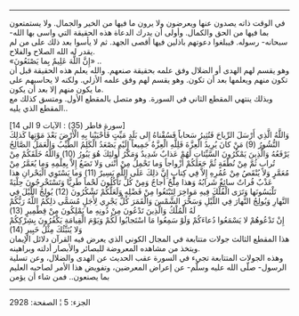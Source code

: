 ------------------------------------------------------------------------

في الوقت ذاته يصدون عنها ويعرضون ولا يرون ما فيها من الخير والجمال. ولا
يستمتعون بما فيها من الحق والكمال. وأولى أن يدرك الدعاة هذه الحقيقة التي
واسى بها الله- سبحانه- رسوله. فيبلغوا دعوتهم باذلين فيها أقصى الجهد. ثم
لا يأسوا بعد ذلك على من لم يقدر له الله الصلاح والفلاح.  
«إِنَّ اللَّهَ عَلِيمٌ بِما يَصْنَعُونَ» ..  
وهو يقسم لهم الهدى أو الضلال وفق علمه بحقيقة صنعهم. والله يعلم هذه
الحقيقة قبل أن تكون منهم ويعلمها بعد أن تكون. وهو يقسم لهم وفق علمه
الأزلي. ولكنه لا يحاسبهم على ما يكون منهم إلا بعد أن يكون.  
وبذلك ينتهي المقطع الثاني في السورة. وهو متصل بالمقطع الأول. ومتسق كذلك
مع المقطع الذي يليه..  
  
\[سورة فاطر (35) : الآيات 9 الى 14\]  
وَاللَّهُ الَّذِي أَرْسَلَ الرِّياحَ فَتُثِيرُ سَحاباً فَسُقْناهُ إِلى بَلَدٍ مَيِّتٍ فَأَحْيَيْنا بِهِ الْأَرْضَ
بَعْدَ مَوْتِها كَذلِكَ النُّشُورُ (9) مَنْ كانَ يُرِيدُ الْعِزَّةَ فَلِلَّهِ الْعِزَّةُ جَمِيعاً إِلَيْهِ يَصْعَدُ
الْكَلِمُ الطَّيِّبُ وَالْعَمَلُ الصَّالِحُ يَرْفَعُهُ وَالَّذِينَ يَمْكُرُونَ السَّيِّئاتِ لَهُمْ عَذابٌ شَدِيدٌ وَمَكْرُ
أُولئِكَ هُوَ يَبُورُ (10) وَاللَّهُ خَلَقَكُمْ مِنْ تُرابٍ ثُمَّ مِنْ نُطْفَةٍ ثُمَّ جَعَلَكُمْ أَزْواجاً وَما
تَحْمِلُ مِنْ أُنْثى وَلا تَضَعُ إِلاَّ بِعِلْمِهِ وَما يُعَمَّرُ مِنْ مُعَمَّرٍ وَلا يُنْقَصُ مِنْ عُمُرِهِ إِلاَّ فِي
كِتابٍ إِنَّ ذلِكَ عَلَى اللَّهِ يَسِيرٌ (11) وَما يَسْتَوِي الْبَحْرانِ هذا عَذْبٌ فُراتٌ سائِغٌ شَرابُهُ
وَهذا مِلْحٌ أُجاجٌ وَمِنْ كُلٍّ تَأْكُلُونَ لَحْماً طَرِيًّا وَتَسْتَخْرِجُونَ حِلْيَةً تَلْبَسُونَها وَتَرَى الْفُلْكَ
فِيهِ مَواخِرَ لِتَبْتَغُوا مِنْ فَضْلِهِ وَلَعَلَّكُمْ تَشْكُرُونَ (12) يُولِجُ اللَّيْلَ فِي النَّهارِ وَيُولِجُ
النَّهارَ فِي اللَّيْلِ وَسَخَّرَ الشَّمْسَ وَالْقَمَرَ كُلٌّ يَجْرِي لِأَجَلٍ مُسَمًّى ذلِكُمُ اللَّهُ رَبُّكُمْ لَهُ
الْمُلْكُ وَالَّذِينَ تَدْعُونَ مِنْ دُونِهِ ما يَمْلِكُونَ مِنْ قِطْمِيرٍ (13)  
إِنْ تَدْعُوهُمْ لا يَسْمَعُوا دُعاءَكُمْ وَلَوْ سَمِعُوا مَا اسْتَجابُوا لَكُمْ وَيَوْمَ الْقِيامَةِ يَكْفُرُونَ
بِشِرْكِكُمْ وَلا يُنَبِّئُكَ مِثْلُ خَبِيرٍ (14)  
هذا المقطع الثالث جولات متتابعة في المجال الكوني الذي يعرض فيه القرآن
دلائل الإيمان ويتخذ من مشاهده المعروضة للبصائر والأبصار أدلته
وبراهينه.  
وهذه الجولات المتتابعة تجيء في السورة عقب الحديث عن الهدى والضلال، وعن
تسلية الرسول- صلّى الله عليه وسلّم- عن إعراض المعرضين، وتفويض هذا الأمر
لصاحبه العليم بما يصنعون.. فمن شاء أن يؤمن

------------------------------------------------------------------------

الجزء: 5 ¦ الصفحة: 2928
